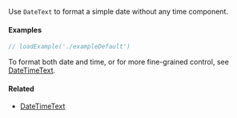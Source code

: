 Use `DateText` to format a simple date without any time component.

#### Examples

```jsx
// loadExample('./exampleDefault')
```

To format both date and time, or for more fine-grained control, see [DateTimeText](#!/DateTimeText).

#### Related

- [DateTimeText](#!/DateTimeText)
